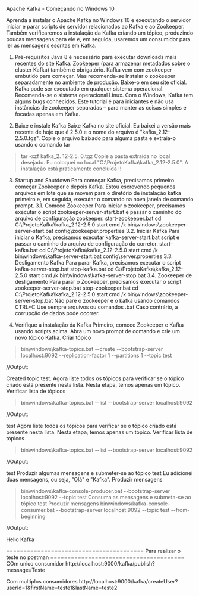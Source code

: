 Apache Kafka - Começando no Windows 10


Aprenda a instalar o Apache Kafka no Windows 10 e executando o servidor iniciar e parar scripts de servidor relacionados ao Kafka e ao Zookeeper. 
Também verificaremos a instalação da Kafka criando um tópico, produzindo poucas mensagens para ele e, em seguida, usaremos um consumidor para ler as mensagens escritas em Kafka.
1. Pré-requisitos
Java 8 é necessário para executar downloads mais recentes do site Kafka.
Zookeeper (para armazenar metadados sobre o cluster Kafka) também é obrigatório. Kafka vem com zookeeper embutido para começar. 
Mas recomenda-se instalar o zookeeper separadamente no ambiente de produção. Baixe-o em seu site oficial.
Kafka pode ser executado em qualquer sistema operacional. Recomenda-se o sistema operacional Linux. Com o Windows, Kafka tem alguns bugs conhecidos.
Este tutorial é para iniciantes e não usa instâncias de zookeeper separadas – para manter as coisas simples e focadas apenas em Kafka.

2. Baixe e instale Kafka
Baixe Kafka no site oficial. Eu baixei a versão mais recente de hoje que é 2.5.0 e o nome do arquivo é "kafka_2.12-2.5.0.tgz".
Copie o arquivo baixado para alguma pasta e extraia-o usando o comando tar
> tar -xzf kafka_2. 12-2.5. 0.tgz
Copie a pasta extraída no local desejado. Eu coloquei no local "C:\ProjetoKafka\kafka_2.12-2.5.0".
A instalação está praticamente concluída !!

3. Startup and Shutdown
Para começar Kafka, precisamos primeiro começar Zookeeper e depois Kafka. Estou escrevendo pequenos arquivos em lote que se movem para o diretório de instalação kafka primeiro e,
 em seguida, executar o comando na nova janela de comando prompt.
3.1. Comece Zookeeper
Para iniciar o zookeeper, precisamos executar o script zookeeper-server-start.bat e passar o caminho do arquivo de configuração zookeeper.
start-zookeeper.bat
cd C:\ProjetoKafka\kafka_2.12-2.5.0
start cmd /k bin\windows\zookeeper-server-start.bat config\zookeeper.properties
3.2. Iniciar Kafka
Para iniciar o Kafka, precisamos executar kafka-server-start.bat script e passar o caminho do arquivo de configuração do corretor.
start-kafka.bat
cd C:\ProjetoKafka\kafka_2.12-2.5.0
start cmd /k bin\windows\kafka-server-start.bat config\server.properties
3.3. Desligamento Kafka
Para parar Kafka, precisamos executar o script kafka-server-stop.bat
stop-kafka.bat
cd C:\ProjetoKafka\kafka_2.12-2.5.0
start cmd /k bin\windows\kafka-server-stop.bat
3.4. Zookeeper de desligamento
Para parar o Zookeeper, precisamos executar o script zookeeper-server-stop.bat
stop-zookeeper.bat
cd C:\ProjetoKafka\kafka_2.12-2.5.0
start cmd /k bin\windows\zookeeper-server-stop.bat
Não pare o zookeeper e o kafka usando comandos CTRL+C Use sempre arquivos ou comandos .bat Caso contrário, a corrupção de dados pode ocorrer.

4. Verifique a instalação da Kafka
Primeiro, comece Zookeeper e Kafka usando scripts acima.
Abra um novo prompt de comando e crie um novo tópico Kafka.
Criar tópico
> bin\windows\kafka-topics.bat --create --bootstrap-server localhost:9092 --replication-factor  1 --partitions  1 --topic test
 
//Output:
 
Created topic test.
Agora liste todos os tópicos para verificar se o tópico criado está presente nesta lista. Nesta etapa, temos apenas um tópico.
Verificar lista de tópicos
> bin\windows\kafka-topics.bat --list --bootstrap-server localhost:9092
 
//Output:
 
test
Agora liste todos os tópicos para verificar se o tópico criado está presente nesta lista. Nesta etapa, temos apenas um tópico.
Verificar lista de tópicos
> bin\windows\kafka-topics.bat --list --bootstrap-server localhost:9092
 
//Output:
 
test
Produzir algumas mensagens e submeter-se ao tópico test Eu adicionei duas mensagens, ou seja, "Olá" e "Kafka".
Produzir mensagens
> bin\windows\kafka-console-producer.bat --bootstrap-server localhost:9092 --topic test
Consuma as mensagens e submeta-se ao tópico test
Produzir mensagens
> bin\windows\kafka-console-consumer.bat --bootstrap-server localhost:9092 --topic test --from-beginning
 
//Output:
 
Hello
Kafka

======================================== Para realizar o teste no postman =======================================
COm unico consumidor
http://localhost:9000/kafka/publish?message=Teste

Com multiplos consumidores
http://localhost:9000/kafka/createUser?userId=1&firstName=teste1&lastName=teste2